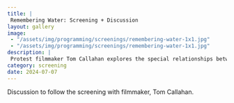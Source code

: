 ```yaml
---
title: |
 Remembering Water: Screening + Discussion
layout: gallery
image:
 - "/assets/img/programming/screenings/remembering-water-1x1.jpg"
 - "/assets/img/programming/screenings/remembering-water-1x1.jpg"
description: |
 Protest filmmaker Tom Callahan explores the special relationships between Irish cultural connection, genocide, and a world where Palestine and everyone is free.
category: screening
date: 2024-07-07
---
```

Discussion to follow the screening with filmmaker, Tom Callahan.